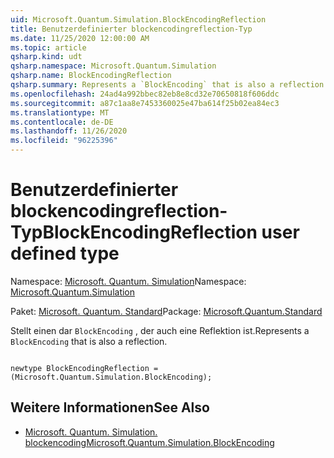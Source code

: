 ```yaml
---
uid: Microsoft.Quantum.Simulation.BlockEncodingReflection
title: Benutzerdefinierter blockencodingreflection-Typ
ms.date: 11/25/2020 12:00:00 AM
ms.topic: article
qsharp.kind: udt
qsharp.namespace: Microsoft.Quantum.Simulation
qsharp.name: BlockEncodingReflection
qsharp.summary: Represents a `BlockEncoding` that is also a reflection.
ms.openlocfilehash: 24ad4a992bbec82eb8e8cd32e70650818f606ddc
ms.sourcegitcommit: a87c1aa8e7453360025e47ba614f25b02ea84ec3
ms.translationtype: MT
ms.contentlocale: de-DE
ms.lasthandoff: 11/26/2020
ms.locfileid: "96225396"
---
```

# <a name="blockencodingreflection-user-defined-type"></a><span data-ttu-id="45b42-102">Benutzerdefinierter blockencodingreflection-Typ</span><span class="sxs-lookup"><span data-stu-id="45b42-102">BlockEncodingReflection user defined type</span></span>

<span data-ttu-id="45b42-103">Namespace: [Microsoft. Quantum. Simulation](xref:Microsoft.Quantum.Simulation)</span><span class="sxs-lookup"><span data-stu-id="45b42-103">Namespace: [Microsoft.Quantum.Simulation](xref:Microsoft.Quantum.Simulation)</span></span>

<span data-ttu-id="45b42-104">Paket: [Microsoft. Quantum. Standard](https://nuget.org/packages/Microsoft.Quantum.Standard)</span><span class="sxs-lookup"><span data-stu-id="45b42-104">Package: [Microsoft.Quantum.Standard](https://nuget.org/packages/Microsoft.Quantum.Standard)</span></span>


<span data-ttu-id="45b42-105">Stellt einen dar `BlockEncoding` , der auch eine Reflektion ist.</span><span class="sxs-lookup"><span data-stu-id="45b42-105">Represents a `BlockEncoding` that is also a reflection.</span></span>

```qsharp

newtype BlockEncodingReflection = (Microsoft.Quantum.Simulation.BlockEncoding);
```



## <a name="see-also"></a><span data-ttu-id="45b42-106">Weitere Informationen</span><span class="sxs-lookup"><span data-stu-id="45b42-106">See Also</span></span>

- [<span data-ttu-id="45b42-107">Microsoft. Quantum. Simulation. blockencoding</span><span class="sxs-lookup"><span data-stu-id="45b42-107">Microsoft.Quantum.Simulation.BlockEncoding</span></span>](xref:Microsoft.Quantum.Simulation.BlockEncoding)